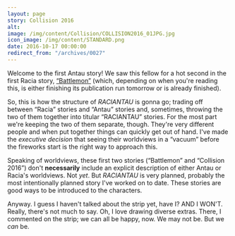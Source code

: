 ```yaml
---
layout: page
story: Collision 2016
alt:
image: /img/content/Collision/COLLISION2016_01JPG.jpg
icon_image: /img/content/STANDARD.png
date: 2016-10-17 00:00:00
redirect_from: "/archives/0027"
---
```



Welcome to the first Antau story! We saw this fellow for a hot second in the first Racia story, [“Battlemon”](/comics/battlemon-01) (which, depending on when you're reading this, is either finishing its publication run tomorrow or is already finished).

So, this is how the structure of *RACIANTAU* is gonna go; trading off between “Racia” stories and “Antau” stories and, sometimes, throwing the two of them together into titular “RACIANTAU” stories. For the most part we're keeping the two of them separate, though. They're very different people and when put together things can quickly get out of hand. I've made the *executive decision* that seeing their worldviews in a “vacuum” before the fireworks start is the right way to approach this.

Speaking of worldviews, these first two stories (“Battlemon” and “Collision 2016”) don't **necessarily** include an explicit description of either Antau or Racia's worldviews. Not *yet*. But *RACIANTAU* is very planned, probably the most intentionally planned story I've worked on to date. These stories are good ways to be introduced to the characters.

Anyway. I guess I haven't talked about the strip yet, have I? AND I WON'T. Really, there's not much to say. Oh, I love drawing diverse extras. There, I commented on the strip; we can all be happy, now. We may not be. But we *can* be.
